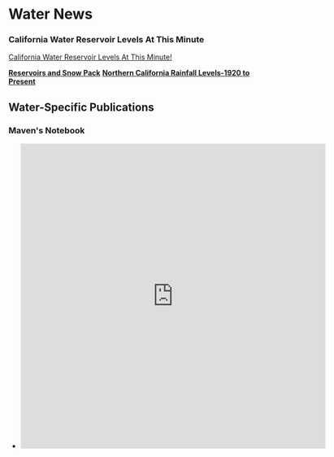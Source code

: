 # Water News

### California Water Reservoir Levels At This Minute
[California Water Reservoir Levels At This Minute!](https://engaging-data.com/ca-reservoir-dashboard/)

[ **Reservoirs and Snow Pack**](https://engaging-data.com/california-reservoirs-and-snowpack/)
[**Northern California Rainfall Levels-1920 to Present**](https://engaging-data.com/california-precipitation-levels/)

## Water-Specific Publications
### Maven's Notebook
- <iframe src="https://mavensnotebook.com/" width="600" height="600" frameborder="0">

- Summarizes daily water stories, provides links to original stories. Must-read.
   - Chris Austin (Maven) summarizes all jounalism on California water. Donate.
- [Public News Service](https://www.publicnewsservice.org/news-water/C34)
  -  Suzanne Potter, Producer
- [California Water Blog](https://californiawaterblog.com/)
- [California Water News Daily](https://californiawaternewsdaily.com/)
- [Pacific Institute](https://pacinst.org/)


<hr color="yellow">
- [National Geographic](https://www.nationalgeographic.com/search?q=water&location=srp&type=manual)
- [ WorldWater](https://www.worldwater.org/)
- [World Water Council](https://iwaponline.com/wp)
- [Water International](https://www.tandfonline.com/toc/rwin20/current)
- [BBC](https://www.bbc.com/news/science_and_environment)
- [Water Deeply](https://deeply.thenewhumanitarian.org/water)
- [Circle of Blue](https://www.circleofblue.org/)



## Water Agencies and Organizations
- [**UN Water**](https://www.unwater.org/)
- [American Water Works Association](https://www.awwa.org/)
- [Association of California Water Agencies](https://www.acwa.com/about/directory/)
- [California Department of Water Resorces](https://water.ca.gov/news)
- [US Geological Survey](https://www.usgs.gov/centers/california-water-science-center/news)
- [California Water Environment Association](https://www.cwea.org/news/) Sanitation
- [Public Policy Institute of California](https://www.ppic.org/water/)

## News Publications

### California

- [Los Angeles Times](https://www.latimes.com/topic/california-drought)
  - [RONG-GONG LIN II](https://www.latimes.com/people/rong-gong-lin-ii)
  - [GEORGE SKELTON](https://www.latimes.com/people/george-skelton)
  - [IAN JAMES](https://www.latimes.com/people/ian-james)
  - [DORANY PINEDA](https://www.latimes.com/people/dorany-pineda)
  - [CHARLES G. THOMPSON](https://brevity.wordpress.com/2023/02/17/how-not-to-write-an-op-ed-or-errors-made-my-1st-time-out/)
  - [ANDREW FISHER] oped
  - [HAYLEY SMITH](https://www.latimes.com/people/hayley-smith)
  - [DORANY PINEDA](https://www.latimes.com/people/dorany-pineda)
  - [GABRIELLE LAMARR LEMEE](https://www.latimes.com/people/gabrielle-lamarr-lemee)

- [Sacramento Bee](https://californiawaternewsdaily.com/)
  -  water specialists
- [San Francisco Chronicle](https://www.sfchronicle.com/drought/)
    - water specialists
- [San Jose Mercury News]()

### United States

- [New York Times](https://www.nytimes.com/topic/subject/water)
  - [MIKE IVES]
  - [Brian Gallagher](https://muckrack.com/brian-gallagher-9/articles)
  - [Christopher Flavelle](https://www.nytimes.com/by/christopher-flavelle)
  - [Raymond Zhong](https://www.nytimes.com/by/raymond-zhong)
  - [Ivan Penn](https://www.nytimes.com/by/ivan-penn)
  - [ERICA GIES]
  - [RALPH VARTABEDIAN and METTE LAMPCOV]
  - [LISA FRIEDMAN]
  - [JACK HEALY]
- [Washington Post](htts://washingtonpost.com)
- [Wall Street Journal](https://www.wsj.com/articles/pfas-forever-chemicals-how-to-reduce-654cd05b)
  -  Technical reporters
- [USA Today]()
- [Associated Press]()
- [Reuters]()
  - JIM SALTER AND MICHAEL PHILLIS
### India
### China
### Japan
### Australia
### UK
- [The Guardian]
  - Lewis Kendall
  - Hilary Beaumont
  - Nina Lakhani (NY)
  - Maanvi Singh (SF)
  - Emily Holden, Caty Enders, Niko Kommenda and Vivian Ho
  - Erin Brockovich
  -  Oliver Laughland 
  - Katharine Gammon (LA)
### France
- Le Monde
  - [Stéphane Foucart](https://www.lemonde.fr/signataires/stephane-foucart/)
  - [Olivier Hébrard]
  - [Martine Valo](https://www.lemonde.fr/signataires/martine-valo/)
  - [Claire Mayer]
  - [Richard Schittly]
  - [Frédéric Lemaître]
  - [Claire Leys](https://www.lemonde.fr/signataires/claire-leys/)
### Germany
### Switzerland
- [NZZ](https://www.nzz.ch/)
  - [Sven Titz]
### Kenya
- [The Nation]
- [**The East African**](https://www.theeastafrican.co.ke/tea/business)
### Sudan
<hr color="blue">
### Journals

Water Resources Research: Interdisciplinary journal covering water resources research.
Website: agupubs.onlinelibrary.wiley.com/journal/19447973

Journal of Hydrology: Publishes research on all aspects of hydrology and water resources.
Website: www.journals.elsevier.com/journal-of-hydrology

Water Research: Covers research on water quality and its management.
Website: www.journals.elsevier.com/water-research


Journal of Contaminant Hydrology: Publishes research on the transport and fate of contaminants in water.
Website: www.journals.elsevier.com/journal-of-contaminant-hydrology

Environmental Science & Technology: Covers various environmental science topics, including water-related issues.
Website: pubs.acs.org/journal/esthag

Journal of Environmental Management: Focuses on environmental management and sustainability.
Website: www.journals.elsevier.com/journal-of-environmental-management

Journal of the American Water Resources Association (JAWRA): Publishes multidisciplinary research on water resources.
Website: awra.org/jawra

Hydrology and Earth System Sciences: Discusses hydrology and its interactions with other Earth systems.
Website: www.hydrology-and-earth-system-sciences.net

Journal of Water Resources Planning and Management: Publishes research on water resources planning and management.
Website: ascelibrary.org/journal/jwrmd5

